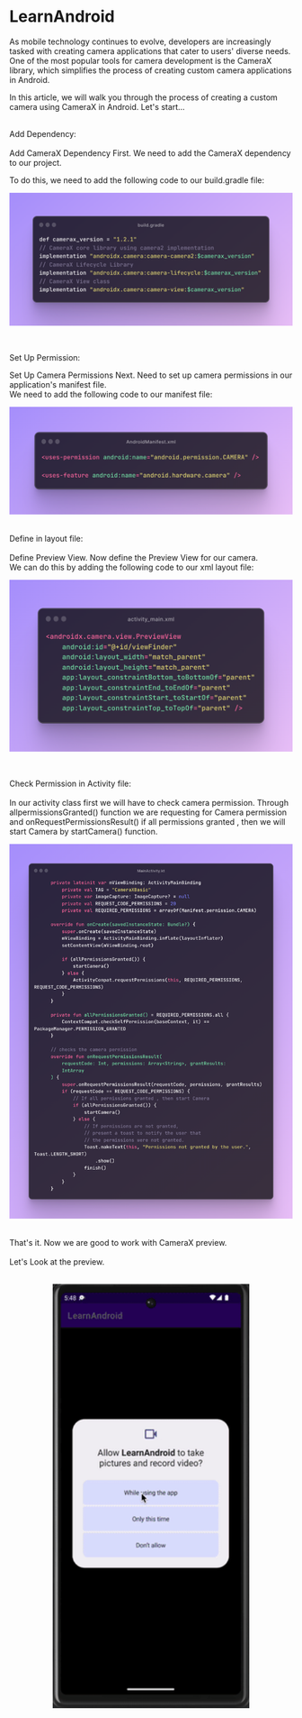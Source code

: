 # LearnAndroid
As mobile technology continues to evolve, developers are increasingly tasked with creating camera applications that cater to users' diverse needs.<br>
One of the most popular tools for camera development is the CameraX library, which simplifies the process of creating custom camera applications in Android. 

In this article, we will walk you through the process of creating a custom camera using CameraX in Android.
Let's start…<br><br>

Add Dependency: <br><br>
Add CameraX Dependency First. We need to add the CameraX dependency to our project. 

To do this, we need to add the following code to our build.gradle file:
<p align="center">

<img src="https://github.com/Shakibaenur/CameraX/blob/master/images/sc1.png" width="550" title="build.gradle">

<p><br>

Set Up Permission:<br>

Set Up Camera Permissions Next. Need to set up camera permissions in our application's manifest file.<br>
We need to add the following code to our manifest file:
<p align="center">
  <img src="https://github.com/Shakibaenur/CameraX/blob/master/images/sc2.png" width="550" title="AndroidManifest">
  </p><br>
  Define in layout file: <br><br>
Define Preview View. Now define the Preview View for our camera.<br> We can do this by adding the following code to our xml layout file:
<p align="center">
  <img src="https://github.com/Shakibaenur/CameraX/blob/master/images/sc3.png" width="550" title="Layout">
  </p><br>
  
Check Permission in Activity file:<br><br>
In our activity class first we will have to check camera permission. Through allpermissionsGranted() function we are requesting for Camera permission and onRequestPermissionsResult() if all permissions granted ,
then we will start Camera by startCamera() function.
<p align="center">
  <img src="https://github.com/Shakibaenur/CameraX/blob/master/images/sc4.png" width="550" title="MainActivity">
  </p><br>
  That's it. Now we are good to work with CameraX preview.<br><br>
Let's Look at the preview.<br><br>

<p align="center">
  <img src="https://github.com/Shakibaenur/CameraX/blob/master/images/preview.gif" width="350" title="MainActivity">
  </p><br>
 

